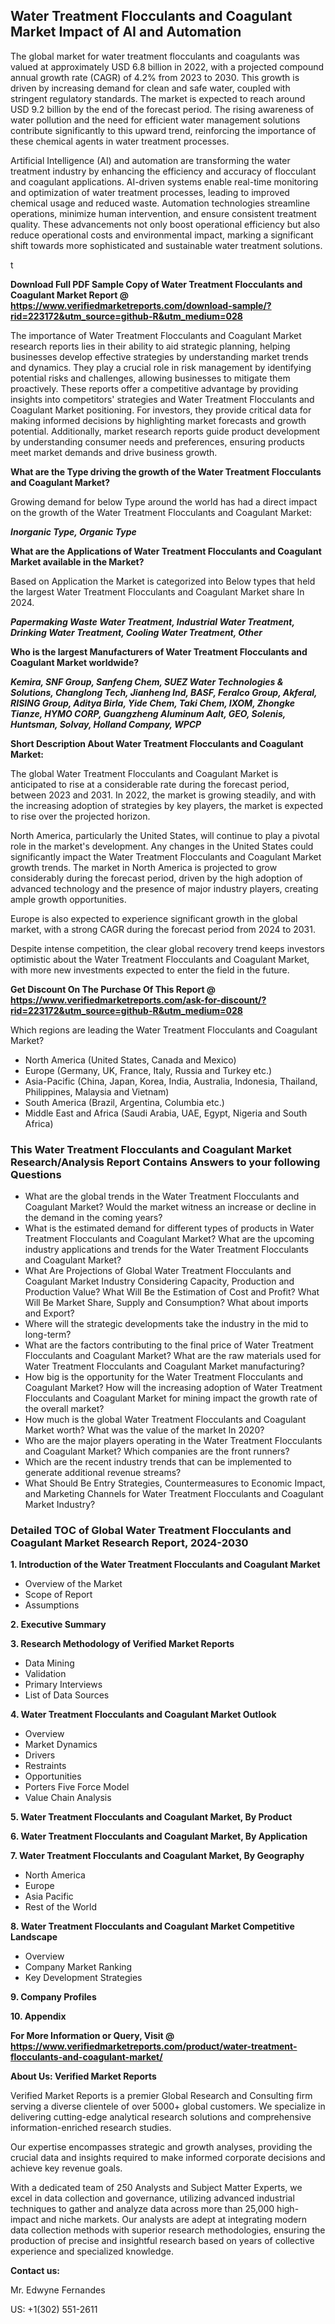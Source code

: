 <h2>Water Treatment Flocculants and Coagulant Market Impact of AI and Automation</h2><p>The global market for water treatment flocculants and coagulants was valued at approximately USD 6.8 billion in 2022, with a projected compound annual growth rate (CAGR) of 4.2% from 2023 to 2030. This growth is driven by increasing demand for clean and safe water, coupled with stringent regulatory standards. The market is expected to reach around USD 9.2 billion by the end of the forecast period. The rising awareness of water pollution and the need for efficient water management solutions contribute significantly to this upward trend, reinforcing the importance of these chemical agents in water treatment processes.</p><p>Artificial Intelligence (AI) and automation are transforming the water treatment industry by enhancing the efficiency and accuracy of flocculant and coagulant applications. AI-driven systems enable real-time monitoring and optimization of water treatment processes, leading to improved chemical usage and reduced waste. Automation technologies streamline operations, minimize human intervention, and ensure consistent treatment quality. These advancements not only boost operational efficiency but also reduce operational costs and environmental impact, marking a significant shift towards more sophisticated and sustainable water treatment solutions.</p>t</p><p id="" class=""><strong>Download Full PDF Sample Copy of Water Treatment Flocculants and Coagulant Market Report @ <a href="https://www.verifiedmarketreports.com/download-sample/?rid=223172&utm_source=github-R&utm_medium=028" target="_blank">https://www.verifiedmarketreports.com/download-sample/?rid=223172&utm_source=github-R&utm_medium=028</a></strong></p><p>The importance of&nbsp;Water Treatment Flocculants and Coagulant Market research reports lies in their ability to aid strategic planning, helping businesses develop effective strategies by understanding market trends and dynamics. They play a crucial role in risk management by identifying potential risks and challenges, allowing businesses to mitigate them proactively. These reports offer a competitive advantage by providing insights into competitors' strategies and Water Treatment Flocculants and Coagulant Market positioning. For investors, they provide critical data for making informed decisions by highlighting market forecasts and growth potential. Additionally, market research reports guide product development by understanding consumer needs and preferences, ensuring products meet market demands and drive business growth.</p><p><strong>What are the&nbsp;Type driving the growth of the Water Treatment Flocculants and Coagulant Market?</strong></p><p id="" class="">Growing demand for below Type around the world has had a direct impact on the growth of the Water Treatment Flocculants and Coagulant Market:</p><em><strong>Inorganic Type, Organic Type</strong></em></p><strong>What are the&nbsp;Applications&nbsp;of Water Treatment Flocculants and Coagulant Market available in the Market?</strong></p><p id="" class="">Based on Application the Market is categorized into Below types that held the largest Water Treatment Flocculants and Coagulant Market share In 2024.</p><em><strong>Papermaking Waste Water Treatment, Industrial Water Treatment, Drinking Water Treatment, Cooling Water Treatment, Other</strong></em></p><strong>Who is the largest Manufacturers of Water Treatment Flocculants and Coagulant Market worldwide?</strong></p><p><em><strong>Kemira, SNF Group, Sanfeng Chem, SUEZ Water Technologies & Solutions, Changlong Tech, Jianheng Ind, BASF, Feralco Group, Akferal, RISING Group, Aditya Birla, Yide Chem, Taki Chem, IXOM, Zhongke Tianze, HYMO CORP, Guangzheng Aluminum Aalt, GEO, Solenis, Huntsman, Solvay, Holland Company, WPCP</strong></em></p><p id="" class=""><strong>Short Description About Water Treatment Flocculants and Coagulant Market:</strong></p><p>The global Water Treatment Flocculants and Coagulant Market is anticipated to rise at a considerable rate during the forecast period, between 2023 and 2031. In 2022, the market is growing steadily, and with the increasing adoption of strategies by key players, the market is expected to rise over the projected horizon.</p><p>North America, particularly the United States, will continue to play a pivotal role in the market's development. Any changes in the United States could significantly impact the Water Treatment Flocculants and Coagulant Market growth trends. The market in North America is projected to grow considerably during the forecast period, driven by the high adoption of advanced technology and the presence of major industry players, creating ample growth opportunities.</p><p>Europe is also expected to experience significant growth in the global market, with a strong CAGR during the forecast period from 2024 to 2031.</p><p>Despite intense competition, the clear global recovery trend keeps investors optimistic about the Water Treatment Flocculants and Coagulant Market, with more new investments expected to enter the field in the future.</p><p id="" class=""><strong>Get Discount On The Purchase Of This Report @ <a href="https://www.verifiedmarketreports.com/ask-for-discount/?rid=223172&utm_source=github-R&utm_medium=028" target="_blank">https://www.verifiedmarketreports.com/ask-for-discount/?rid=223172&utm_source=github-R&utm_medium=028</a></strong></p>Which regions are leading the Water Treatment Flocculants and Coagulant Market?</p><ul><li>North America (United States, Canada and Mexico)</li><li>Europe (Germany, UK, France, Italy, Russia and Turkey etc.)</li><li>Asia-Pacific (China, Japan, Korea, India, Australia, Indonesia, Thailand, Philippines, Malaysia and Vietnam)</li><li>South America (Brazil, Argentina, Columbia etc.)</li><li>Middle East and Africa (Saudi Arabia, UAE, Egypt, Nigeria and South Africa)</li></ul><h3 id="" class="">This Water Treatment Flocculants and Coagulant Market Research/Analysis Report Contains Answers to your following Questions</h3><ul><li>What are the global trends in the Water Treatment Flocculants and Coagulant Market? Would the market witness an increase or decline in the demand in the coming years?</li><li>What is the estimated demand for different types of products in Water Treatment Flocculants and Coagulant Market? What are the upcoming industry applications and trends for the Water Treatment Flocculants and Coagulant Market?</li><li>What Are Projections of Global Water Treatment Flocculants and Coagulant Market Industry Considering Capacity, Production and Production Value? What Will Be the Estimation of Cost and Profit? What Will Be Market Share, Supply and Consumption? What about imports and Export?</li><li>Where will the strategic developments take the industry in the mid to long-term?</li><li>What are the factors contributing to the final price of Water Treatment Flocculants and Coagulant Market? What are the raw materials used for Water Treatment Flocculants and Coagulant Market manufacturing?</li><li>How big is the opportunity for the Water Treatment Flocculants and Coagulant Market? How will the increasing adoption of Water Treatment Flocculants and Coagulant Market for mining impact the growth rate of the overall market?</li><li>How much is the global Water Treatment Flocculants and Coagulant Market worth? What was the value of the market In 2020?</li><li>Who are the major players operating in the Water Treatment Flocculants and Coagulant Market? Which companies are the front runners?</li><li>Which are the recent industry trends that can be implemented to generate additional revenue streams?</li><li>What Should Be Entry Strategies, Countermeasures to Economic Impact, and Marketing Channels for Water Treatment Flocculants and Coagulant Market Industry?</li></ul><h3 id="" class="">Detailed TOC of Global Water Treatment Flocculants and Coagulant Market Research Report, 2024-2030</h3><p id="" class=""><strong>1. Introduction of the Water Treatment Flocculants and Coagulant Market</strong></p><ul><li>Overview of the Market</li><li>Scope of Report</li><li>Assumptions</li></ul><p id="" class=""><strong>2. Executive Summary</strong></p><p id="" class=""><strong>3. Research Methodology of Verified Market Reports</strong></p><ul><li>Data Mining</li><li>Validation</li><li>Primary Interviews</li><li>List of Data Sources</li></ul><p id="" class=""><strong>4. Water Treatment Flocculants and Coagulant Market Outlook</strong></p><ul><li>Overview</li><li>Market Dynamics</li><li>Drivers</li><li>Restraints</li><li>Opportunities</li><li>Porters Five Force Model</li><li>Value Chain Analysis</li></ul><p id="" class=""><strong>5. Water Treatment Flocculants and Coagulant Market, By Product</strong></p><p id="" class=""><strong>6. Water Treatment Flocculants and Coagulant Market, By Application</strong></p><p id="" class=""><strong>7. Water Treatment Flocculants and Coagulant Market, By Geography</strong></p><ul><li>North America</li><li>Europe</li><li>Asia Pacific</li><li>Rest of the World</li></ul><p id="" class=""><strong>8. Water Treatment Flocculants and Coagulant Market Competitive Landscape</strong></p><ul><li>Overview</li><li>Company Market Ranking</li><li>Key Development Strategies</li></ul><p id="" class=""><strong>9. Company Profiles</strong></p><p id="" class=""><strong>10. Appendix</strong></p><p id="" class=""><strong>For More Information or Query, Visit @ <a href="https://www.verifiedmarketreports.com/product/water-treatment-flocculants-and-coagulant-market/" target="_blank">https://www.verifiedmarketreports.com/product/water-treatment-flocculants-and-coagulant-market/</a></strong></p><p id="" class=""><strong>About Us: Verified Market Reports</strong></p><p id="" class="">Verified Market Reports is a premier Global Research and Consulting firm serving a diverse clientele of over 5000+ global customers. We specialize in delivering cutting-edge analytical research solutions and comprehensive information-enriched research studies.</p><p id="" class="">Our expertise encompasses strategic and growth analyses, providing the crucial data and insights required to make informed corporate decisions and achieve key revenue goals.</p><p id="" class="">With a dedicated team of 250 Analysts and Subject Matter Experts, we excel in data collection and governance, utilizing advanced industrial techniques to gather and analyze data across more than 25,000 high-impact and niche markets. Our analysts are adept at integrating modern data collection methods with superior research methodologies, ensuring the production of precise and insightful research based on years of collective experience and specialized knowledge.</p><p id="" class=""><strong>Contact us:</strong></p><p id="" class="">Mr. Edwyne Fernandes</p><p id="" class="">US: +1(302) 551-2611</p>
